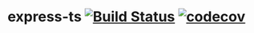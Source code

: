 # express-ts [![Build Status](https://travis-ci.com/Raul6469/express-ts.svg?branch=master)](https://travis-ci.com/Raul6469/express-ts) [![codecov](https://codecov.io/gh/Raul6469/express-ts/branch/master/graph/badge.svg)](https://codecov.io/gh/Raul6469/express-ts)
